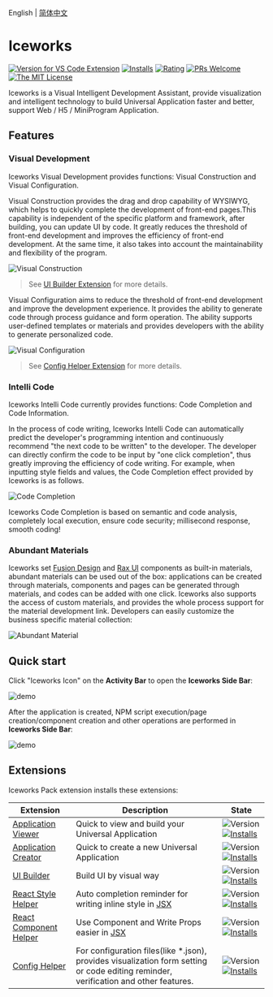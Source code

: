 English | [简体中文](https://github.com/ice-lab/iceworks/blob/master/extensions/iceworks/README.zh-CN.md)

# Iceworks

[![Version for VS Code Extension](https://vsmarketplacebadge.apphb.com/version-short/iceworks-team.iceworks.svg?logo=visual-studio-code)](https://marketplace.visualstudio.com/items?itemName=iceworks-team.iceworks)
[![Installs](https://vsmarketplacebadge.apphb.com/installs-short/iceworks-team.iceworks.svg)](https://marketplace.visualstudio.com/items?itemName=iceworks-team.iceworks)
[![Rating](https://vsmarketplacebadge.apphb.com/rating-short/iceworks-team.iceworks.svg)](https://marketplace.visualstudio.com/items?itemName=iceworks-team.iceworks&ssr=false#review-details)
[![PRs Welcome](https://img.shields.io/badge/PRs-welcome-brightgreen.svg)](https://github.com/ice-lab/iceworks/pulls)
[![The MIT License](https://img.shields.io/badge/license-MIT-blue.svg)](http://opensource.org/licenses/MIT)

Iceworks is a Visual Intelligent Development Assistant, provide visualization and intelligent technology to build Universal Application faster and better, support Web / H5 / MiniProgram Application.

## Features

### Visual Development

Iceworks Visual Development provides functions: Visual Construction and Visual Configuration.

Visual Construction provides the drag and drop capability of WYSIWYG, which helps to quickly complete the development of front-end pages.This capability is independent of the specific platform  and framework, after building, you can update UI by code. It greatly reduces the threshold of front-end development and improves the efficiency of front-end development. At the same time, it also takes into account the maintainability and flexibility of the program.

![Visual Construction](https://img.alicdn.com/tfs/TB1yTO8i8Bh1e4jSZFhXXcC9VXa-1440-900.png_790x10000.jpg)

> See [UI Builder Extension](https://marketplace.visualstudio.com/items?itemName=iceworks-team.iceworks-ui-builder) for more details.

Visual Configuration aims to reduce the threshold of front-end development and improve the development experience. It provides the ability to generate code through process guidance and form operation. The ability supports user-defined templates or materials and provides developers with the ability to generate personalized code.

![Visual Configuration](https://img.alicdn.com/tfs/TB1vrcOSEz1gK0jSZLeXXb9kVXa-2048-1536.png_790x10000.jpg)

> See [Config Helper Extension](https://marketplace.visualstudio.com/items?itemName=iceworks-team.iceworks-config-helper) for more details.

### Intelli Code

Iceworks Intelli Code currently provides functions: Code Completion and Code Information.

In the process of code writing, Iceworks Intelli Code can automatically predict the developer's programming intention and continuously recommend "the next code to be written" to the developer. The developer can directly confirm the code to be input by "one click completion", thus greatly improving the efficiency of code writing. For example, when inputting style fields and values, the Code Completion effect provided by Iceworks is as follows.

![Code Completion](https://user-images.githubusercontent.com/56879942/87412958-3895e700-c5fc-11ea-88e2-3e3e78a07f9e.gif)

Iceworks Code Completion is based on semantic and code analysis, completely local execution, ensure code security; millisecond response, smooth coding!

### Abundant Materials

Iceworks set [Fusion Design](https://fusion.design/) and [Rax UI](https://rax.js.org/docs/components/introduce) components as built-in materials, abundant materials can be used out of the box: applications can be created through materials, components and pages can be generated through materials, and codes can be added with one click. Iceworks also supports the access of custom materials, and provides the whole process support for the material development link. Developers can easily customize the business specific material collection:

![Abundant Material](https://img.alicdn.com/tfs/TB1UjO9SET1gK0jSZFrXXcNCXXa-1000-750.png_790x10000.jpg)

## Quick start

Click "Iceworks Icon" on the **Activity Bar** to open the **Iceworks Side Bar**:

![demo](https://img.alicdn.com/tfs/TB1Z8T0gzMZ7e4jSZFOXXX7epXa-1024-768.png_790x10000.jpg)

After the application is created, NPM script execution/page creation/component creation and other operations are performed in **Iceworks Side Bar**:

![demo](https://img.alicdn.com/tfs/TB1qZ7jSBr0gK0jSZFnXXbRRXXa-1024-768.png_790x10000.jpg)

## Extensions

Iceworks Pack extension installs these extensions:

Extension | Description | State
--------- | ------- | ---------
[Application Viewer](https://marketplace.visualstudio.com/items?itemName=iceworks-team.iceworks-app) | Quick to view and build your Universal Application | ![Version](https://vsmarketplacebadge.apphb.com/version-short/iceworks-team.iceworks-app.svg) [![Installs](https://vsmarketplacebadge.apphb.com/installs-short/iceworks-team.iceworks-app.svg)](https://marketplace.visualstudio.com/items?itemName=iceworks-team.iceworks-app)
[Application Creator](https://marketplace.visualstudio.com/items?itemName=iceworks-team.iceworks-project-creator) | Quick to create a new Universal Application | ![Version](https://vsmarketplacebadge.apphb.com/version-short/iceworks-team.iceworks-project-creator.svg) [![Installs](https://vsmarketplacebadge.apphb.com/installs-short/iceworks-team.iceworks-project-creator.svg)](https://marketplace.visualstudio.com/items?itemName=iceworks-team.iceworks-project-creator)
[UI Builder](https://marketplace.visualstudio.com/items?itemName=iceworks-team.iceworks-ui-builder) | Build UI by visual way | ![Version](https://vsmarketplacebadge.apphb.com/version-short/iceworks-team.iceworks-ui-builder.svg) [![Installs](https://vsmarketplacebadge.apphb.com/installs-short/iceworks-team.iceworks-ui-builder.svg)](https://marketplace.visualstudio.com/items?itemName=iceworks-team.iceworks-ui-builder)
[React Style Helper](https://marketplace.visualstudio.com/items?itemName=iceworks-team.iceworks-style-helper) | Auto completion reminder for writing inline style in [JSX](https://reactjs.org/docs/introducing-jsx.html) | ![Version](https://vsmarketplacebadge.apphb.com/version-short/iceworks-team.iceworks-style-helper.svg) [![Installs](https://vsmarketplacebadge.apphb.com/installs-short/iceworks-team.iceworks-style-helper.svg)](https://marketplace.visualstudio.com/items?itemName=iceworks-team.iceworks-style-helper)
[React Component Helper](https://marketplace.visualstudio.com/items?itemName=iceworks-team.iceworks-material-helper) | Use Component and Write Props easier in [JSX](https://reactjs.org/docs/introducing-jsx.html) | ![Version](https://vsmarketplacebadge.apphb.com/version-short/iceworks-team.iceworks-material-helper.svg) [![Installs](https://vsmarketplacebadge.apphb.com/installs-short/iceworks-team.iceworks-material-helper.svg)](https://marketplace.visualstudio.com/items?itemName=iceworks-team.iceworks-material-helper)
[Config Helper](https://marketplace.visualstudio.com/items?itemName=iceworks-team.iceworks-config-helper) | For configuration files(like *.json), provides visualization form setting or code editing reminder, verification and other features. | ![Version](https://vsmarketplacebadge.apphb.com/version-short/iceworks-team.iceworks-config-helper.svg) [![Installs](https://vsmarketplacebadge.apphb.com/installs-short/iceworks-team.iceworks-config-helper.svg)](https://marketplace.visualstudio.com/items?itemName=iceworks-team.iceworks-config-helper)
